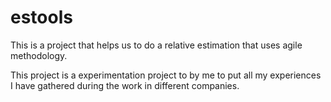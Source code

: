 estools
=======

This is a project that helps us to do a relative estimation that uses agile methodology.

This project is a experimentation project to by me to put all my experiences I have 
gathered during the work in different companies.  
